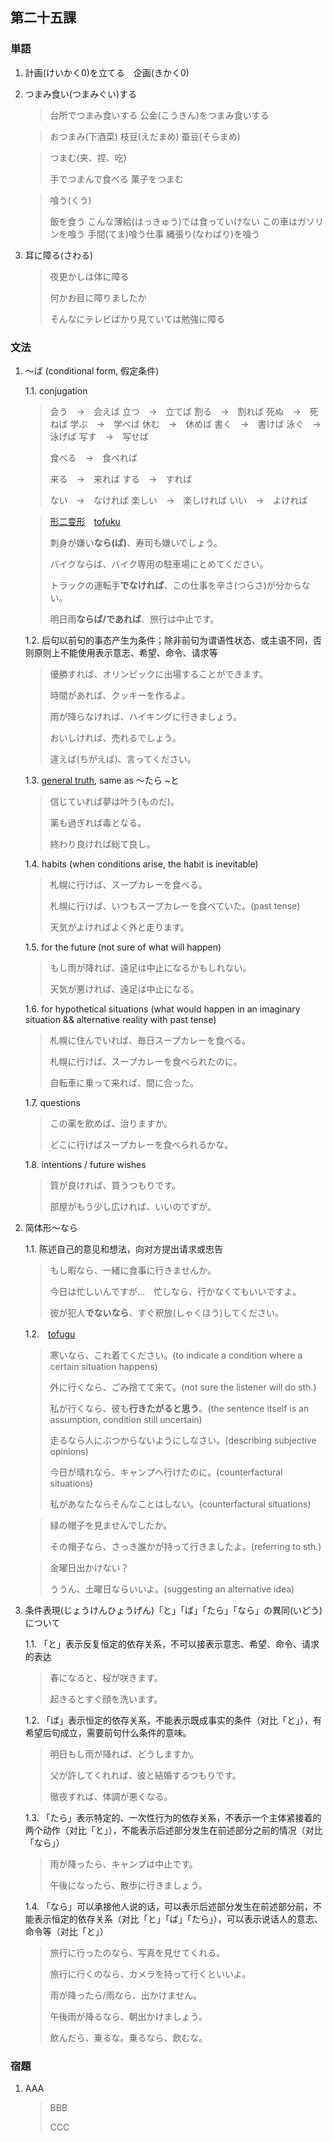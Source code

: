 ## 第二十五課

### 単語

1. 計画(けいかく0)を立てる　企画(きかく0) 

1. つまみ食い(つまみぐい)する

    > 台所でつまみ食いする
    > 公金(こうきん)をつまみ食いする

    > おつまみ(下酒菜)
    > 枝豆(えだまめ)
    > 蚕豆(そらまめ)
    
    > つまむ(夹、捏、吃)
    >
    > 手でつまんで食べる
    > 菓子をつまむ　

    > 喰う(くう)
    >
    > 飯を食う
    > こんな薄給(はっきゅう)では食っていけない
    > この車はガソリンを喰う
    > 手間(てま)喰う仕事
    > 縄張り(なわばり)を喰う

1. 耳に障る(さわる)

    > 夜更かしは体に障る
    >
    > 何かお目に障りましたか
    >
    > そんなにテレビばかり見ていては勉強に障る

### 文法

1. ～ば (conditional form, 假定条件)

    1.1. conjugation

    > 会う　→　会えば
    > 立つ　→　立てば
    > 割る　→　割れば
    > 死ぬ　→　死ねば
    > 学ぶ　→　学べば
    > 休む　→　休めば
    > 書く　→　書けば
    > 泳ぐ　→　泳げば
    > 写す　→　写せば
    > 
    > 食べる　→　食べれば
    >
    > 来る　→　来れば
    > する　→　すれば
    >
    > ない　→　なければ
    > 楽しい　→　楽しければ
    > いい　→　よければ
    
    > [形二变形](https://bunpro.jp/ja/grammar_points/%E3%81%B0)　[tofuku](https://www.tofugu.com/japanese-grammar/i-adjective-conditional-form-kereba/)
    >
    > 刺身が嫌い**なら(ば)**、寿司も嫌いでしょう。
    >
    > バイクならば、バイク専用の駐車場にとめてください。
    >
    > トラックの運転手**でなければ**、この仕事を辛さ(つらさ)が分からない。
    >
    > 明日雨**ならば/であれば**、旅行は中止です。


    1.2. 后句以前句的事态产生为条件；除非前句为谓语性状态、或主语不同，否则原则上不能使用表示意志、希望、命令、请求等

    > 優勝すれば、オリンピックに出場することができます。
    > 
    > 時間があれば、クッキーを作るよ。
    > 
    > 雨が降らなければ、ハイキングに行きましょう。
    >
    > おいしければ、売れるでしょう。
    >
    > 違えば(ちがえば)、言ってください。

    1.3. [general truth](https://www.tofugu.com/japanese-grammar/verb-conditional-form-ba/), same as ～たら ~と

    > 信じていれば夢は叶う(ものだ)。
    >
    > 薬も過ぎれば毒となる。
    >
    > 終わり良ければ総て良し。

    1.4. habits (when conditions arise, the habit is inevitable)

    > 札幌に行けば、スープカレーを食べる。
    >
    > 札幌に行けば、いつもスープカレーを食べていた。(past tense)
    >
    > 天気がよければよく外と走ります。

    1.5. for the future (not sure of what will happen)

    > もし雨が降れば、遠足は中止になるかもしれない。
    >
    > 天気が悪ければ、遠足は中止になる。

    1.6. for hypothetical situations (what would happen in an imaginary situation && alternative reality with past tense)

    > 札幌に住んでいれば、毎日スープカレーを食べる。
    >
    > 札幌に行けば、スープカレーを食べられたのに。
    >
    > 自転車に乗って来れば、間に合った。

    1.7. questions

    > この薬を飲めば、治りますか。
    >
    > どこに行けばスープカレーを食べられるかな。

    1.8. intentions / future wishes

    > 質が良ければ、買うつもりです。
    >
    > 部屋がもう少し広ければ、いいのですが。

1. 简体形～なら

    1.1. 陈述自己的意见和想法，向对方提出请求或忠告

    > もし暇なら、一緒に食事に行きませんか。
    >
    > 今日は忙しいんですが…　忙しなら、行かなくてもいいですよ。
    >
    > 彼が犯人**でないなら**、すぐ釈放(しゃくほう)してください。

    1.2.　[tofugu](https://www.tofugu.com/japanese-grammar/conditional-form-nara/)

    > 寒いなら、これ着てください。(to indicate a condition where a certain situation happens)
    >
    > 外に行くなら、ごみ捨てて来て。(not sure the listener will do sth.)
    >
    > 私が行くなら、彼も**行きたがると思う**。(the sentence itself is an assumption, condition still uncertain)
    >
    > 走るなら人にぶつからないようにしなさい。(describing subjective opinions)
    >
    > 今日が晴れなら、キャンプへ行けたのに。(counterfactural situations)
    >
    > 私があなたならそんなことはしない。(counterfactural situations)
    
    > 緑の帽子を見ませんでしたか。
    >
    > その帽子なら、さっき誰かが持って行きましたよ。(referring to sth.)
    
    > 金曜日出かけない？
    >
    > ううん、土曜日ならいいよ。(suggesting an alternative idea)

1. 条件表現(じょうけんひょうげん)「と」「ば」「たら」「なら」の異同(いどう)について

    1.1. 「と」表示反复恒定的依存关系，不可以接表示意志、希望、命令、请求的表达

    > 春になると、桜が咲きます。
    >
    > 起きるとすぐ顔を洗います。

    1.2. 「ば」表示恒定的依存关系，不能表示既成事实的条件（对比「と」），有希望后句成立，需要前句什么条件的意味。

    > 明日もし雨が降れば、どうしますか。
    >
    > 父が許してくれれば、彼と結婚するつもりです。
    >
    > 徹夜すれば、体調が悪くなる。

    1.3. 「たら」表示特定的、一次性行为的依存关系，不表示一个主体紧接着的两个动作（对比「と」），不能表示后述部分发生在前述部分之前的情况（对比「なら」）

    > 雨が降ったら、キャンプは中止です。
    >
    > 午後になったら、散歩に行きましょう。

    1.4. 「なら」可以承接他人说的话，可以表示后述部分发生在前述部分前，不能表示恒定的依存关系（对比「と」「ば」「たら」），可以表示说话人的意志、命令等（对比「と」）

    > 旅行に行ったのなら、写真を見せてくれる。
    >
    > 旅行に行くのなら、カメラを持って行くといいよ。
    >
    > 雨が降ったら/雨なら、出かけません。
    >
    > 午後雨が降るなら、朝出かけましょう。
    >
    > 飲んだら、乗るな。乗るなら、飲むな。

### 宿題

1. AAA

    > BBB
    >
    > CCC
